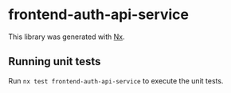 # frontend-auth-api-service

This library was generated with [Nx](https://nx.dev).

## Running unit tests

Run `nx test frontend-auth-api-service` to execute the unit tests.
